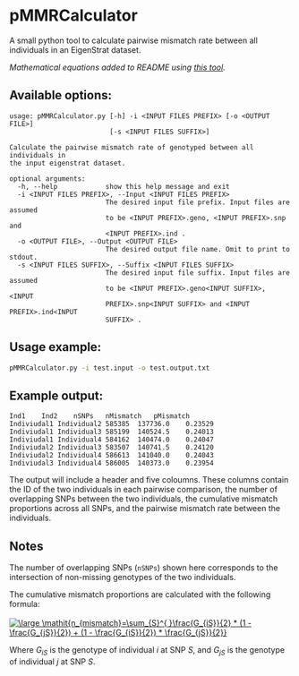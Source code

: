 # pMMRCalculator
A small python tool to calculate pairwise mismatch rate between all individuals in an EigenStrat dataset.

_Mathematical equations added to README using [this tool](https://www.codecogs.com/latex/eqneditor.php)._

## Available options:
```
usage: pMMRCalculator.py [-h] -i <INPUT FILES PREFIX> [-o <OUTPUT FILE>]
                         [-s <INPUT FILES SUFFIX>]

Calculate the pairwise mismatch rate of genotyped between all individuals in
the input eigenstrat dataset.

optional arguments:
  -h, --help            show this help message and exit
  -i <INPUT FILES PREFIX>, --Input <INPUT FILES PREFIX>
                        The desired input file prefix. Input files are assumed
                        to be <INPUT PREFIX>.geno, <INPUT PREFIX>.snp and
                        <INPUT PREFIX>.ind .
  -o <OUTPUT FILE>, --Output <OUTPUT FILE>
                        The desired output file name. Omit to print to stdout.
  -s <INPUT FILES SUFFIX>, --Suffix <INPUT FILES SUFFIX>
                        The desired input file suffix. Input files are assumed
                        to be <INPUT PREFIX>.geno<INPUT SUFFIX>, <INPUT
                        PREFIX>.snp<INPUT SUFFIX> and <INPUT PREFIX>.ind<INPUT
                        SUFFIX> .
```

## Usage example:
```bash
pMMRCalculator.py -i test.input -o test.output.txt
```

## Example output:
```
Ind1	Ind2	nSNPs	nMismatch	pMismatch
Indiviudal1	Individual2	585385	137736.0	0.23529
Indiviudal1	Individual3	585199	140524.5	0.24013
Indiviudal1	Individual4	584162	140474.0	0.24047
Indiviudal2	Individual3	583507	140741.5	0.24120
Indiviudal2	Individual4	586613	141040.0	0.24043
Indiviudal3	Individual4	586005	140373.0	0.23954
```
The output will include a header and five coloumns. These columns contain the ID 
of the two individuals in each pairwise comparison, the number of overlapping 
SNPs between the two individuals, the cumulative mismatch proportions across all 
SNPs, and the pairwise mismatch rate between the individuals.

## Notes
The number of overlapping SNPs (`nSNPs`) shown here corresponds to the 
intersection of non-missing genotypes of the two individuals. 

The cumulative mismatch proportions are calculated with the following formula:
<br>
<br>
<a href="https://www.codecogs.com/eqnedit.php?latex=\fn_phv&space;\large&space;\mathit{n_{mismatch}=\sum_{S}^{&space;}\frac{G_{iS}}{2}&space;\times&space;(1&space;-&space;\frac{G_{jS}}{2})&space;&plus;&space;(1&space;-&space;\frac{G_{iS}}{2})&space;\times&space;\frac{G_{jS}}{2}}" target="_blank"><img src="https://latex.codecogs.com/gif.latex?\fn_phv&space;\large&space;\mathit{n_{mismatch}=\sum_{S}^{&space;}\frac{G_{iS}}{2}&space;\times&space;(1&space;-&space;\frac{G_{jS}}{2})&space;&plus;&space;(1&space;-&space;\frac{G_{iS}}{2})&space;\times&space;\frac{G_{jS}}{2}}" title="\large \mathit{n_{mismatch}=\sum_{S}^{ }\frac{G_{iS}}{2} * (1 - \frac{G_{jS}}{2}) + (1 - \frac{G_{iS}}{2}) * \frac{G_{jS}}{2}}" /></a>

Where _G<sub>iS</sub>_ is the genotype of individual _i_ at SNP _S_, and _G<sub>jS</sub>_ is the genotype of individual _j_ at SNP _S_.
